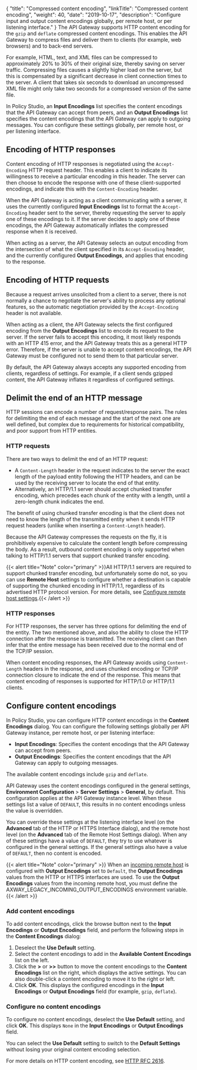 {
"title": "Compressed content encoding",
  "linkTitle": "Compressed content encoding",
  "weight": 40,
  "date": "2019-10-17",
  "description": "Configure input and output content encodings globally, per remote host, or per listening interface."
}
The API Gateway supports HTTP content encoding for the `gzip` and `deflate` compressed content encodings. This enables the API Gateway to compress files and deliver them to clients (for example, web browsers) and to back-end servers.

For example, HTML, text, and XML files can be compressed to approximately 20% to 30% of their original size, thereby saving on server traffic. Compressing files causes a slightly higher load on the server, but this is compensated by a significant decrease in client connection times to the server. A client that takes six seconds to download an uncompressed XML file might only take two seconds for a compressed version of the same file.

In Policy Studio, an **Input Encodings** list specifies the content encodings that the API Gateway can accept from peers, and an **Output Encodings** list specifies the content encodings that the API Gateway can apply to outgoing messages. You can configure these settings globally, per remote host, or per listening interface.

## Encoding of HTTP responses

Content encoding of HTTP responses is negotiated using the `Accept-Encoding` HTTP request header. This enables a client to indicate its willingness to receive a particular encoding in this header. The server can then choose to encode the response with one of these client-supported encodings, and indicate this with the `Content-Encoding` header.

When the API Gateway is acting as a client communicating with a server, it uses the currently configured **Input Encodings** list to format the `Accept-Encoding` header sent to the server, thereby requesting the server to apply one of these encodings to it. If the server decides to apply one of these encodings, the API Gateway automatically inflates the compressed response when it is received.

When acting as a server, the API Gateway selects an output encoding from the intersection of what the client specified in its `Accept-Encoding` header, and the currently configured **Output Encodings**, and applies that encoding to the response.

## Encoding of HTTP requests

Because a request arrives unsolicited from a client to a server, there is not normally a chance to negotiate the server's ability to process any optional features, so the automatic negotiation provided by the `Accept-Encoding` header is not available.

When acting as a client, the API Gateway selects the first configured encoding from the **Output Encodings** list to encode its request to the server. If the server fails to accept this encoding, it most likely responds with an HTTP 415 error, and the API Gateway treats this as a general HTTP error. Therefore, if the server is unable to accept content encodings, the API Gateway must be configured not to send them to that particular server.

By default, the API Gateway always accepts any supported encoding from clients, regardless of settings. For example, if a client sends gzipped content, the API Gateway inflates it regardless of configured settings.

## Delimit the end of an HTTP message

HTTP sessions can encode a number of request/response pairs. The rules for delimiting the end of each message and the start of the next one are well defined, but complex due to requirements for historical compatibility, and poor support from HTTP entities.

### HTTP requests

There are two ways to delimit the end of an HTTP request:

* A `Content-Length`   header in the request indicates to the server the exact length of the payload entity following the HTTP headers, and can be used by the receiving server to locate the end of that entity.
* Alternatively, an HTTP/1.1 server should accept chunked transfer encoding, which precedes each chunk of the entity with a length, until a zero-length chunk indicates the end.

The benefit of using chunked transfer encoding is that the client does not need to know the length of the transmitted entity when it sends HTTP request headers (unlike when inserting a `Content-Length` header).

Because the API Gateway compresses the requests on the fly, it is prohibitively expensive to calculate the content length before compressing the body. As a result, outbound content encoding is only supported when talking to HTTP/1.1 servers that support chunked transfer encoding.

{{< alert title="Note" color="primary" >}}All HTTP/1.1 servers are required to support chunked transfer encoding, but unfortunately some do not, so you can use **Remote Host**
settings to configure whether a destination is capable of supporting the chunked encoding in HTTP/1.1, regardless of its advertised HTTP protocol version. For more details, see [Configure remote host settings](/docs/apim_policydev/apigw_gw_instances/general_remote_hosts).{{< /alert >}}

### HTTP responses

For HTTP responses, the server has three options for delimiting the end of the entity. The two mentioned above, and also the ability to close the HTTP connection after the response is transmitted. The receiving client can then infer that the entire message has been received due to the normal end of the TCP/IP session.

When content encoding responses, the API Gateway avoids using `Content-Length` headers in the response, and uses chunked encoding or TCP/IP connection closure to indicate the end of the response. This means that content encoding of responses is supported for HTTP/1.0 or HTTP/1.1 clients.

## Configure content encodings

In Policy Studio, you can configure HTTP content encodings in the **Content Encodings** dialog. You can configure the following settings globally per API Gateway instance, per remote host, or per listening interface:

* **Input Encodings**: Specifies the content encodings that the API Gateway can accept from peers.
* **Output Encodings**: Specifies the content encodings that the API Gateway can apply to outgoing messages.

The available content encodings include `gzip` and `deflate`.

API Gateway uses the content encodings configured in the general settings, **Environment Configuration** > **Server Settings** > **General**, by default. This configuration applies at the API Gateway instance level. When these settings list a value of `DEFAULT`, this results in no content encodings unless the value is overridden.

You can override these settings at the listening interface level (on the **Advanced** tab of the HTTP or HTTPS Interface dialog), and the remote host level (on the **Advanced** tab of the Remote Host Settings dialog). When any of these settings have a value of `DEFAULT`, they try to use whatever is configured in the general settings. If the general settings also have a value of `DEFAULT`, then no content is encoded.

{{< alert title="Note" color="primary" >}}
When an [incoming remote host](/docs/apim_policydev/apigw_gw_instances/general_remote_hosts/#configure-an-incoming-remote-host) is configured with **Output Encodings** set to `Default`, the **Output Encodings** values from the HTTP or HTTPS interfaces are used. To use the **Output Encodings** values from the incoming remote host, you must define the AXWAY_LEGACY_INCOMING_OUTPUT_ENCODINGS environment variable.
{{< /alert >}}

### Add content encodings

To add content encodings, click the browse button next to the **Input Encodings** or **Output Encodings** field, and perform the following steps in the **Content Encodings** dialog:

1. Deselect the **Use Default** setting.
2. Select the content encodings to add in the **Available Content Encodings** list on the left.
3. Click the **\>** or **\>>** button to move the content encodings to the **Content Encodings** list on the right, which displays the active settings. You can also double-click a content encoding to move it to the right or left.
4. Click **OK**. This displays the configured encodings in the **Input Encodings** or **Output Encodings** field (for example, `gzip`, `deflate`).

### Configure no content encodings

To configure no content encodings, deselect the **Use Default** setting, and click **OK**. This displays `None` in the **Input Encodings** or **Output Encodings** field.

You can select the **Use Default** setting to switch to the **Default Settings** without losing your original content encoding selection.

For more details on HTTP content encoding, see [HTTP RFC 2616](http://www.w3.org/Protocols/rfc2616/rfc2616.html).

